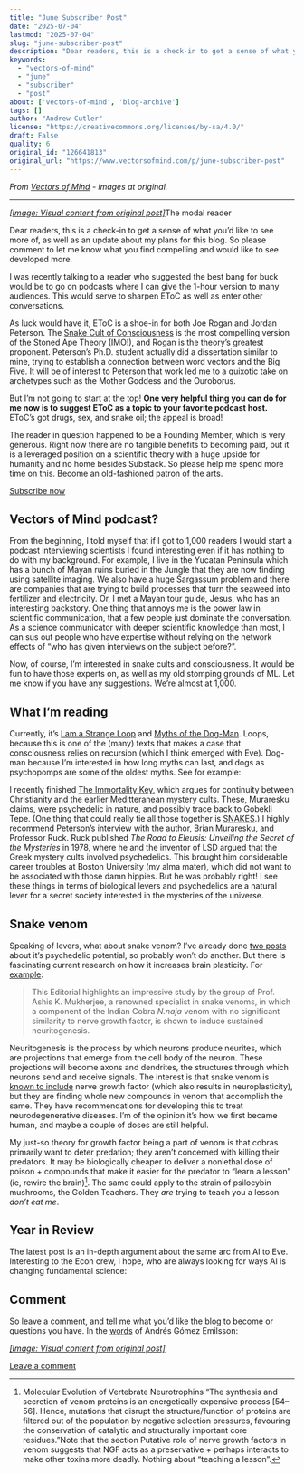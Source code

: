 ```yaml
---
title: "June Subscriber Post"
date: "2025-07-04"
lastmod: "2025-07-04"
slug: "june-subscriber-post"
description: "Dear readers, this is a check-in to get a sense of what you\u2019d like to see more of, as well as an update about my plans for this blog. So please comment to let me know what you find compelling and woul..."
keywords:
  - "vectors-of-mind"
  - "june"
  - "subscriber"
  - "post"
about: ['vectors-of-mind', 'blog-archive']
tags: []
author: "Andrew Cutler"
license: "https://creativecommons.org/licenses/by-sa/4.0/"
draft: False
quality: 6
original_id: "126641813"
original_url: "https://www.vectorsofmind.com/p/june-subscriber-post"
---
```

*From [Vectors of Mind](https://www.vectorsofmind.com/p/june-subscriber-post) - images at original.*

---

[*[Image: Visual content from original post]*](https://substackcdn.com/image/fetch/$s_!tbYt!,f_auto,q_auto:good,fl_progressive:steep/https%3A%2F%2Fsubstack-post-media.s3.amazonaws.com%2Fpublic%2Fimages%2F82c9ee93-e329-4a45-89ab-59fabe30ebab_1024x1024.png)The modal reader

Dear readers, this is a check-in to get a sense of what you’d like to see more of, as well as an update about my plans for this blog. So please comment to let me know what you find compelling and would like to see developed more. 

I was recently talking to a reader who suggested the best bang for buck would be to go on podcasts where I can give the 1-hour version to many audiences. This would serve to sharpen EToC as well as enter other conversations.

As luck would have it, EToC is a shoe-in for both Joe Rogan and Jordan Peterson. The [Snake Cult of Consciousness](https://vectors.substack.com/p/the-snake-cult-of-consciousness) is the most compelling version of the Stoned Ape Theory (IMO!), and Rogan is the theory’s greatest proponent. Peterson’s Ph.D. student actually did a dissertation similar to mine, trying to establish a connection between word vectors and the Big Five. It will be of interest to Peterson that work led me to a quixotic take on archetypes such as the Mother Goddess and the Ouroborus.

But I’m not going to start at the top! **One very helpful thing you can do for me now is to suggest EToC as a topic to your favorite podcast host.** EToC’s got drugs, sex, and snake oil; the appeal is broad!

The reader in question happened to be a Founding Member, which is very generous. Right now there are no tangible benefits to becoming paid, but it is a leveraged position on a scientific theory with a huge upside for humanity and no home besides Substack. So please help me spend more time on this. Become an old-fashioned patron of the arts.

[Subscribe now](https://www.vectorsofmind.com/subscribe?)

## Vectors of Mind podcast?


From the beginning, I told myself that if I got to 1,000 readers I would start a podcast interviewing scientists I found interesting even if it has nothing to do with my background. For example, I live in the Yucatan Peninsula which has a bunch of Mayan ruins buried in the Jungle that they are now finding using satellite imaging. We also have a huge Sargassum problem and there are companies that are trying to build processes that turn the seaweed into fertilizer and electricity. Or, I met a Mayan tour guide, Jesus, who has an interesting backstory. One thing that annoys me is the power law in scientific communication, that a few people just dominate the conversation. As a science communicator with deeper scientific knowledge than most, I can sus out people who have expertise without relying on the network effects of “who has given interviews on the subject before?”.

Now, of course, I’m interested in snake cults and consciousness. It would be fun to have those experts on, as well as my old stomping grounds of ML. Let me know if you have any suggestions. We’re almost at 1,000.

## What I’m reading


Currently, it’s [I am a Strange Loop](https://www.goodreads.com/book/show/123471.I_Am_a_Strange_Loop?from_search=true&from_srp=true&qid=EhUV3tHnLW&rank=1) and [Myths of the Dog-Man](https://www.goodreads.com/book/show/1339239.Myths_of_the_Dog_Man). Loops, because this is one of the (many) texts that makes a case that consciousness relies on recursion (which I think emerged with Eve). Dog-man because I’m interested in how long myths can last, and dogs as psychopomps are some of the oldest myths. See for example:

I recently finished [The Immortality Key](https://www.goodreads.com/en/book/show/51174256), which argues for continuity between Christianity and the earlier Meditteranean mystery cults. These, Muraresku claims, were psychedelic in nature, and possibly trace back to Gobekli Tepe. (One thing that could really tie all those together is [SNAKES](https://vectors.substack.com/i/95941288/the-genesis-of-religion).) I highly recommend Peterson’s interview with the author, Brian Muraresku, and Professor Ruck. Ruck published _The Road to Eleusis: Unveiling the Secret of the Mysteries_ in 1978, where he and the inventor of LSD argued that the Greek mystery cults involved psychedelics. This brought him considerable career troubles at Boston University (my alma mater), which did not want to be associated with those damn hippies. But he was probably right! I see these things in terms of biological levers and psychedelics are a natural lever for a secret society interested in the mysteries of the universe.

## Snake venom


Speaking of levers, what about snake venom? I’ve already done [two posts](https://vectors.substack.com/p/comments-on-snake-venom) about it’s psychedelic potential, so probably won’t do another. But there is fascinating current research on how it increases brain plasticity. For [example](https://onlinelibrary.wiley.com/doi/full/10.1111/jnc.15196):

> This Editorial highlights an impressive study by the group of Prof. Ashis K. Mukherjee, a renowned specialist in snake venoms, in which a component of the Indian Cobra _N.naja_ venom with no significant similarity to nerve growth factor, is shown to induce sustained neuritogenesis.

Neuritogenesis is the process by which neurons produce neurites, which are projections that emerge from the cell body of the neuron. These projections will become axons and dendrites, the structures through which neurons send and receive signals. The interest is that snake venom is [known to include](https://www.sciencedirect.com/science/article/abs/pii/S0041010111002236) nerve growth factor (which also results in neuroplasticity), but they are finding whole new compounds in venom that accomplish the same. They have recommendations for developing this to treat neurodegenerative diseases. I’m of the opinion it’s how we first became human, and maybe a couple of doses are still helpful.

My just-so theory for growth factor being a part of venom is that cobras primarily want to deter predation; they aren’t concerned with killing their predators. It may be biologically cheaper to deliver a nonlethal dose of poison + compounds that make it easier for the predator to “learn a lesson” (ie, rewire the brain)[^1]. The same could apply to the strain of psilocybin mushrooms, the Golden Teachers. They _are_ trying to teach you a lesson: _don’t eat me_.

## Year in Review


The latest post is an in-depth argument about the same arc from AI to Eve. Interesting to the Econ crew, I hope, who are always looking for ways AI is changing fundamental science:

## Comment


So leave a comment, and tell me what you’d like the blog to become or questions you have. In the [words](https://twitter.com/algekalipso/status/1663709118752858113) of Andrés Gómez Emilsson: 

[*[Image: Visual content from original post]*](https://substackcdn.com/image/fetch/$s_!M0Az!,f_auto,q_auto:good,fl_progressive:steep/https%3A%2F%2Fsubstack-post-media.s3.amazonaws.com%2Fpublic%2Fimages%2F2516366d-bf18-4c2f-b939-11c33b36b0e8_1182x486.png)

[Leave a comment](https://www.vectorsofmind.com/p/june-subscriber-post/comments)

[^1]: Molecular Evolution of Vertebrate Neurotrophins “The synthesis and secretion of venom proteins is an energetically expensive process [54–56]. Hence, mutations that disrupt the structure/function of proteins are filtered out of the population by negative selection pressures, favouring the conservation of catalytic and structurally important core residues.”Note that the section Putative role of nerve growth factors in venom suggests that NGF acts as a preservative + perhaps interacts to make other toxins more deadly. Nothing about “teaching a lesson”.
